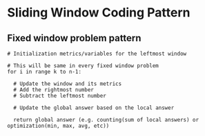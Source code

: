 # Sliding Window Coding Pattern

## Fixed window problem pattern

```
# Initialization metrics/variables for the leftmost window

# This will be same in every fixed window problem
for i in range k to n-1:

  # Update the window and its metrics
  # Add the rightmost number
  # Subtract the leftmost number

  # Update the global answer based on the local answer

  return global answer (e.g. counting(sum of local answers) or optimization(min, max, avg, etc))
```
